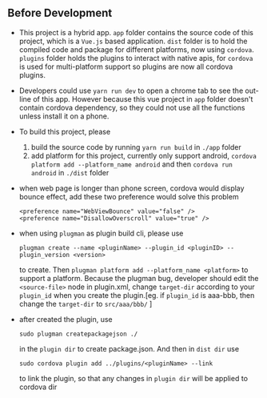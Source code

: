 ## Before Development
- This project is a hybrid app. `app` folder contains the source code of this project, which is a `Vue.js` based application. `dist` folder is to hold the compiled code and package for different platforms, now using `cordova`. `plugins` folder holds the plugins to interact with native apis, for `cordova` is used for multi-platform support so plugins are now all cordova plugins.

- Developers could use `yarn run dev` to open a chrome tab to see the out-line of this app. However because this vue project in `app` folder doesn't contain cordova dependency, so they could not use all the functions unless install it on a phone.

- To build this project, please 
    1. build the source code by running `yarn run build` in `./app` folder
    2. add platform for this project, currently only support android, `cordova platform add --platform_name android` and then `cordova run android` in `./dist` folder

- when web page is longer than phone screen, cordova would display bounce effect, add these two preference would solve this problem
  ```
  <preference name="WebViewBounce" value="false" />
  <preference name="DisallowOverscroll" value="true" />
  ```

- when using `plugman` as plugin build cli, please use 
    ```
    plugman create --name <pluginName> --plugin_id <pluginID> --plugin_version <version>
    ```
    to create. Then `plugman platform add --platform_name <platform>` to support a platform. Because the plugman bug, developer should edit the `<source-file>` node in plugin.xml, change `target-dir` according to your `plugin_id` when you create the plugin.[eg. if `plugin_id` is aaa-bbb, then change the `target-dir` to `src/aaa/bbb/` ]

- after created the plugin, use 
    ```
    sudo plugman createpackagejson ./
    ```
    in the `plugin dir` to create package.json.
    And then in `dist dir` use 
    ```
    sudo cordova plugin add ../plugins/<pluginName> --link
    ``` 
    to link the plugin, so that any changes in `plugin dir` will be applied to cordova dir